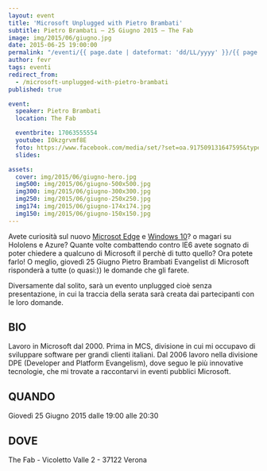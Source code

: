 ```yaml
---
layout: event
title: 'Microsoft Unplugged with Pietro Brambati'
subtitle: Pietro Brambati – 25 Giugno 2015 – The Fab
image: img/2015/06/giugno.jpg
date: 2015-06-25 19:00:00
permalink: "/eventi/{{ page.date | dateformat: 'dd/LL/yyyy' }}/{{ page.fileSlug | slug }}/index.html"
author: fevr
tags: eventi
redirect_from:
  - /microsoft-unplugged-with-pietro-brambati
published: true

event:
  speaker: Pietro Brambati
  location: The Fab

  eventbrite: 17063555554
  youtube: IOkzgrvmf8E
  foto: https://www.facebook.com/media/set/?set=oa.917509131647595&type=1
  slides:

assets:
  cover: img/2015/06/giugno-hero.jpg
  img500: img/2015/06/giugno-500x500.jpg
  img300: img/2015/06/giugno-300x300.jpg
  img250: img/2015/06/giugno-250x250.jpg
  img174: img/2015/06/giugno-174x174.jpg
  img150: img/2015/06/giugno-150x150.jpg
---
```


Avete curiosità sul nuovo [Microsot Edge](https://www.microsoft.com/it-it/windows/microsoft-edge) e
[Windows 10](https://www.microsoft.com/it-it/windows/)? o magari su Hololens e Azure?
Quante volte combattendo contro IE6 avete sognato di poter chiedere a qualcuno di Microsoft il perchè di tutto quello?
Ora potete farlo! O meglio, giovedì 25 Giugno Pietro Brambati Evangelist di Microsoft risponderà a tutte (o quasi:))
le domande che gli farete.

Diversamente dal solito, sarà un evento unplugged cioè senza presentazione, in cui la traccia della serata sarà creata
dai partecipanti con le loro domande.

## BIO

Lavoro in Microsoft dal 2000.
Prima in MCS, divisione in cui mi occupavo di sviluppare software per grandi clienti italiani.
Dal 2006 lavoro nella divisione DPE (Developer and Platform Evangelism), dove seguo le più innovative tecnologie,
che mi trovate a raccontarvi in eventi pubblici Microsoft.

## QUANDO

Giovedì 25 Giugno 2015 dalle 19:00 alle 20:30

## DOVE

The Fab - Vicoletto Valle 2 - 37122 Verona
